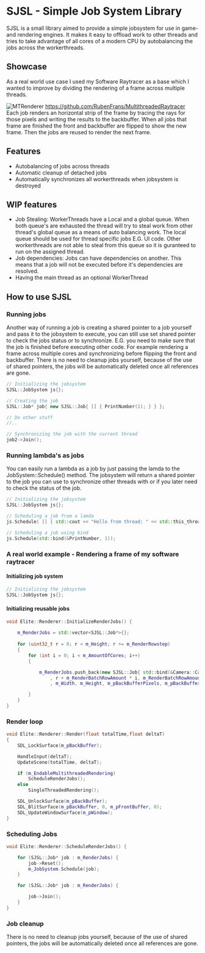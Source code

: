 # SJSL - Simple Job System Library
SJSL is a small library aimed to provide a simple jobsystem for use in game- and rendering engines. It makes it easy to offload work to other threads and tries to take advantage of all cores of a modern CPU by autobalancing the jobs across the workerthreads. 

## Showcase
As a real world use case I used my Software Raytracer as a base which I wanted to improve by dividing the rendering of a frame across multiple threads.

![MTRenderer](https://user-images.githubusercontent.com/41028126/182160550-32a92619-2b9f-4ee2-b8e3-5d6c8f996078.gif)
https://github.com/RubenFrans/MultithreadedRaytracer
Each job renders an horizontal strip of the frame by tracing the rays for those pixels and writing the results to the backbuffer.
When all jobs that frame are finished the front and backbuffer are flipped to show the new frame. Then the jobs are reused to render the next frame.

## Features
- Autobalancing of jobs across threads
- Automatic cleanup of detached jobs
- Automatically synchronizes all workerthreads when jobsystem is destroyed

## WIP features
- Job Stealing: WorkerThreads have a Local and a global queue. When both queue's are exhausted the thread will try to steal work from other thread's global queue as a means of auto balancing work.
  The local queue should be used for thread specific jobs E.G. UI code. Other workerthreads are not able to steal from this queue so it is guranteed to run on the assigned thread.
- Job dependencies: Jobs can have dependencies on another. This means that a job will not be executed before it's dependencies are resolved.
- Having the main thread as an optional WorkerThread

## How to use SJSL

### Running jobs
Another way of running a job is creating a shared pointer to a job yourself and pass it to the jobsystem to execute, you can still use set shared pointer to check the jobs status or to synchronize. E.G. you need to make sure that the job is finished before executing other code.
For example rendering a frame across multiple cores and synchronizing before flipping the front and backbuffer.
There is no need to cleanup jobs yourself, because of the use of shared pointers, the jobs will be automatically deleted once all references are gone.
```C++
// Initializing the jobsystem
SJSL::JobSystem js{};

// Creating the job
SJSL::Job* job{ new SJSL::Job{ [] { PrintNumber(1); } } };

// Do other stuff
//.. 

// Synchronizing the job with the current thread
job2->Join();
````

### Running lambda's as jobs
You can easily run a lambda as a job by just passing the lamda to the JobSystem::Schedule() method.
The jobsystem will return a shared pointer to the job you can use to synchronize other threads with or if you later need to check the status of the job.
```C++
// Initializing the jobsystem
SJSL::JobSystem js{};

// Scheduling a job from a lamda
js.Schedule( [] { std::cout << "Hello from thread: " << std::this_thread::get_id() << std::endl; });

// Scheduling a job using bind
js.Schedule(std::bind(&PrintNumber, 1));
```
### A real world example - Rendering a frame of my software raytracer

#### Initializing job system
```C++
// Initializing the jobsystem
SJSL::JobSystem js{};
````
#### Initializing reusable jobs
```C++
void Elite::Renderer::InitializeRenderJobs() {
	
	m_RenderJobs = std::vector<SJSL::Job*>{};
	
	for (uint32_t r = 0; r < m_Height; r += m_RenderRowstep)
	{
		for (int i = 0; i < m_AmountOfCores; i++)
		{

			m_RenderJobs.push_back(new SJSL::Job{ std::bind(&Camera::CalculatePixelBatch, m_Camera, 0
				, r + m_RenderBatchRowAmount * i, m_RenderBatchRowAmount
				, m_Width, m_Height, m_pBackBufferPixels, m_pBackBuffer) });

		}
	}
}
````
### Render loop
```C++
void Elite::Renderer::Render(float totalTime,float deltaT)
{
	SDL_LockSurface(m_pBackBuffer);

	HandleInput(deltaT);
	UpdateScene(totalTime, deltaT);

	if (m_EndableMultithreadedRendering)
		ScheduleRenderJobs();
	else
		SingleThreadedRendering();

	SDL_UnlockSurface(m_pBackBuffer);
	SDL_BlitSurface(m_pBackBuffer, 0, m_pFrontBuffer, 0);
	SDL_UpdateWindowSurface(m_pWindow);
}
````
### Scheduling Jobs
```C++
void Elite::Renderer::ScheduleRenderJobs() {

	for (SJSL::Job* job : m_RenderJobs) {
		job->Reset();
		m_JobSystem.Schedule(job);
	}

	for (SJSL::Job* job : m_RenderJobs) {

		job->Join();
	}
}
````
### Job cleanup
There is no need to cleanup jobs yourself, because of the use of shared pointers, the jobs will be automatically deleted once all references are gone.
